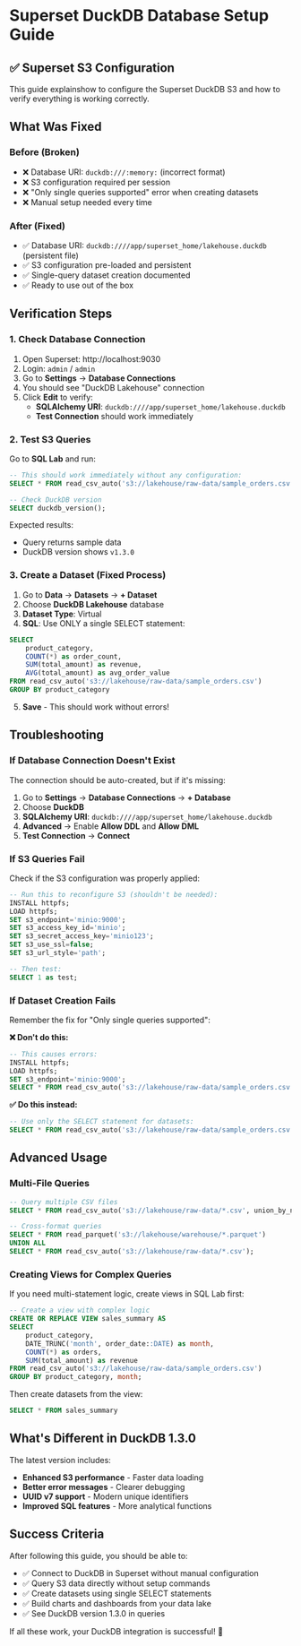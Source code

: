 # Superset DuckDB Database Setup Guide

## ✅ Superset S3 Configuration

This guide explainshow to configure the Superset DuckDB S3 and how to verify everything is working correctly.

## What Was Fixed

### **Before (Broken)**
- ❌ Database URI: `duckdb:///:memory:` (incorrect format)
- ❌ S3 configuration required per session
- ❌ "Only single queries supported" error when creating datasets
- ❌ Manual setup needed every time

### **After (Fixed)**
- ✅ Database URI: `duckdb:////app/superset_home/lakehouse.duckdb` (persistent file)
- ✅ S3 configuration pre-loaded and persistent
- ✅ Single-query dataset creation documented
- ✅ Ready to use out of the box

## Verification Steps

### 1. Check Database Connection

1. Open Superset: http://localhost:9030
2. Login: `admin` / `admin`
3. Go to **Settings** → **Database Connections**
4. You should see "DuckDB Lakehouse" connection
5. Click **Edit** to verify:
   - **SQLAlchemy URI**: `duckdb:////app/superset_home/lakehouse.duckdb`
   - **Test Connection** should work immediately

### 2. Test S3 Queries

Go to **SQL Lab** and run:

```sql
-- This should work immediately without any configuration:
SELECT * FROM read_csv_auto('s3://lakehouse/raw-data/sample_orders.csv') LIMIT 5;

-- Check DuckDB version
SELECT duckdb_version();
```

Expected results:
- Query returns sample data
- DuckDB version shows `v1.3.0`

### 3. Create a Dataset (Fixed Process)

1. Go to **Data** → **Datasets** → **+ Dataset**
2. Choose **DuckDB Lakehouse** database
3. **Dataset Type**: Virtual
4. **SQL**: Use ONLY a single SELECT statement:

```sql
SELECT 
    product_category,
    COUNT(*) as order_count,
    SUM(total_amount) as revenue,
    AVG(total_amount) as avg_order_value
FROM read_csv_auto('s3://lakehouse/raw-data/sample_orders.csv')
GROUP BY product_category
```

5. **Save** - This should work without errors!

## Troubleshooting

### If Database Connection Doesn't Exist

The connection should be auto-created, but if it's missing:

1. Go to **Settings** → **Database Connections** → **+ Database**
2. Choose **DuckDB**
3. **SQLAlchemy URI**: `duckdb:////app/superset_home/lakehouse.duckdb`
4. **Advanced** → Enable **Allow DDL** and **Allow DML**
5. **Test Connection** → **Connect**

### If S3 Queries Fail

Check if the S3 configuration was properly applied:

```sql
-- Run this to reconfigure S3 (shouldn't be needed):
INSTALL httpfs;
LOAD httpfs;
SET s3_endpoint='minio:9000';
SET s3_access_key_id='minio';
SET s3_secret_access_key='minio123';
SET s3_use_ssl=false;
SET s3_url_style='path';

-- Then test:
SELECT 1 as test;
```

### If Dataset Creation Fails

Remember the fix for "Only single queries supported":

**❌ Don't do this:**
```sql
-- This causes errors:
INSTALL httpfs;
LOAD httpfs;
SET s3_endpoint='minio:9000';
SELECT * FROM read_csv_auto('s3://lakehouse/raw-data/sample_orders.csv');
```

**✅ Do this instead:**
```sql
-- Use only the SELECT statement for datasets:
SELECT * FROM read_csv_auto('s3://lakehouse/raw-data/sample_orders.csv')
```

## Advanced Usage

### Multi-File Queries
```sql
-- Query multiple CSV files
SELECT * FROM read_csv_auto('s3://lakehouse/raw-data/*.csv', union_by_name=true);

-- Cross-format queries
SELECT * FROM read_parquet('s3://lakehouse/warehouse/*.parquet')
UNION ALL
SELECT * FROM read_csv_auto('s3://lakehouse/raw-data/*.csv');
```

### Creating Views for Complex Queries

If you need multi-statement logic, create views in SQL Lab first:

```sql
-- Create a view with complex logic
CREATE OR REPLACE VIEW sales_summary AS 
SELECT 
    product_category,
    DATE_TRUNC('month', order_date::DATE) as month,
    COUNT(*) as orders,
    SUM(total_amount) as revenue
FROM read_csv_auto('s3://lakehouse/raw-data/sample_orders.csv')
GROUP BY product_category, month;
```

Then create datasets from the view:
```sql
SELECT * FROM sales_summary
```

## What's Different in DuckDB 1.3.0

The latest version includes:
- **Enhanced S3 performance** - Faster data loading
- **Better error messages** - Clearer debugging
- **UUID v7 support** - Modern unique identifiers
- **Improved SQL features** - More analytical functions

## Success Criteria

After following this guide, you should be able to:
- ✅ Connect to DuckDB in Superset without manual configuration
- ✅ Query S3 data directly without setup commands
- ✅ Create datasets using single SELECT statements
- ✅ Build charts and dashboards from your data lake
- ✅ See DuckDB version 1.3.0 in queries

If all these work, your DuckDB integration is successful! 🎉
